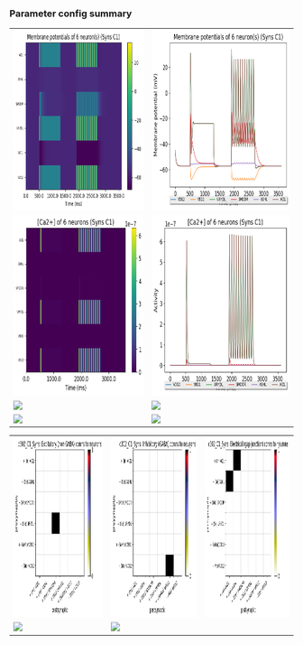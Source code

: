 ### Parameter config summary 
<table>

<tr>
  <td><a href="neurons_C1_Syns.png"><img alt=" " src="neurons_C1_Syns.png" height="320"/></a></td>
  <td><a href="traces_neuron_Syns_C1.png"><img alt=" " src="traces_neuron_Syns_C1.png" height="320"/></a></td>
</tr>

<tr>
  <td><a href="neuron_activity_C1_Syns.png"><img alt=" " src="neuron_activity_C1_Syns.png" height="320"/></a></td>
  <td><a href="traces_neuron_activity_Syns_C1.png"><img alt=" " src="traces_neuron_activity_Syns_C1.png" height="320"/></a></td>
</tr>

<tr>
  <td><a href="muscles_C1_Syns.png"><img alt=" " src="muscles_C1_Syns.png" height="320"/></a></td>
  <td><a href="traces_muscles_Syns_C1.png"><img alt=" " src="traces_muscles_Syns_C1.png" height="320"/></a></td>
</tr>

<tr>
  <td><a href="muscle_activity_C1_Syns.png"><img alt=" " src="muscle_activity_C1_Syns.png" height="320"/></a></td>
  <td><a href="traces_muscles_activity_Syns_C1.png"><img alt=" " src="traces_muscles_activity_Syns_C1.png" height="320"/></a></td>
</tr>
</table>
<table>

<tr><td><a href="c302_C1_Syns_exc_to_neurons.png"><img alt=" " src="c302_C1_Syns_exc_to_neurons.png" height="320"/></a></td>

  <td><a href="c302_C1_Syns_inh_to_neurons.png"><img alt=" " src="c302_C1_Syns_inh_to_neurons.png" height="320"/></a></td>

  <td><a href="c302_C1_Syns_elec_to_neurons.png"><img alt=" " src="c302_C1_Syns_elec_to_neurons.png" height="320"/></a></td></tr>

<tr><td><a href="c302_C1_Syns_exc_to_muscles.png"><img alt=" " src="c302_C1_Syns_exc_to_muscles.png" height="320"/></a></td>

  <td><a href="c302_C1_Syns_inh_to_muscles.png"><img alt=" " src="c302_C1_Syns_inh_to_muscles.png" height="320"/></a></td></tr>
</table>
